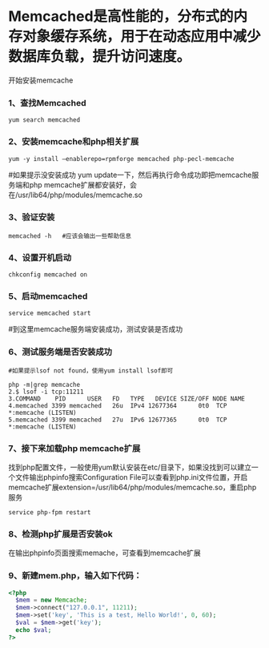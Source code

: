 # Memcached是高性能的，分布式的内存对象缓存系统，用于在动态应用中减少数据库负载，提升访问速度。


开始安装memcache

### 1、查找Memcached
```shell
yum search memcached
```

### 2、安装memcache和php相关扩展
```shell
yum -y install –enablerepo=rpmforge memcached php-pecl-memcache
```
#如果提示没安装成功 yum update一下，然后再执行命令成功即把memcache服务端和php memcache扩展都安装好，会在/usr/lib64/php/modules/memcache.so

### 3、验证安装
```shell
memcached -h   #应该会输出一些帮助信息
```

### 4、设置开机启动
```shell
chkconfig memcached on
```

### 5、启动memcached
```shell
service memcached start
```

#到这里memcache服务端安装成功，测试安装是否成功

### 6、测试服务端是否安装成功
```shell
#如果提示lsof not found，使用yum install lsof即可

php -m|grep memcache  
2.$ lsof -i tcp:11211  
3.COMMAND    PID      USER   FD   TYPE   DEVICE SIZE/OFF NODE NAME  
4.memcached 3399 memcached   26u  IPv4 12677364      0t0  TCP *:memcache (LISTEN)  
5.memcached 3399 memcached   27u  IPv6 12677365      0t0  TCP *:memcache (LISTEN)

```

### 7、接下来加载php memcache扩展
找到php配置文件，一般使用yum默认安装在etc/目录下，如果没找到可以建立一个文件输出phpinfo搜索Configuration File可以查看到php.ini文件位置，开启memcache扩展extension=/usr/lib64/php/modules/memcache.so，重启php服务
```shell
service php-fpm restart
```
### 8、检测php扩展是否安装ok 
在输出phpinfo页面搜索memache，可查看到memcache扩展

### 9、新建mem.php，输入如下代码：

```php
<?php  
  $mem = new Memcache;  
  $mem->connect("127.0.0.1", 11211);  
  $mem->set('key', 'This is a test, Hello World!', 0, 60);  
  $val = $mem->get('key');  
  echo $val;  
?>  

```
